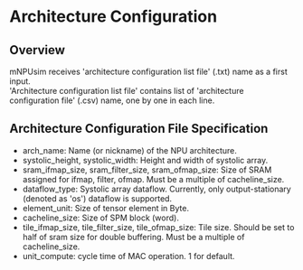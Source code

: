 # Architecture Configuration
## Overview
mNPUsim receives 'architecture configuration list file' (.txt) name as a first input. \
'Architecture configuration list file' contains list of 'architecture configuration file' (.csv) name, one by one in each line.

## Architecture Configuration File Specification
* arch_name: Name (or nickname) of the NPU architecture.
* systolic_height, systolic_width: Height and width of systolic array.
* sram_ifmap_size, sram_filter_size, sram_ofmap_size: Size of SRAM assigned for ifmap, filter, ofmap. Must be a multiple of cacheline_size.
* dataflow_type: Systolic array dataflow. Currently, only output-stationary (denoted as 'os') dataflow is supported.
* element_unit: Size of tensor element in Byte.
* cacheline_size: Size of SPM block (word).
* tile_ifmap_size, tile_filter_size, tile_ofmap_size: Tile size. Should be set to half of sram size for double buffering. Must be a multiple of cacheline_size.
* unit_compute: cycle time of MAC operation. 1 for default.
